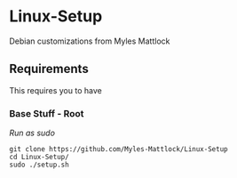 # Linux-Setup
Debian customizations from Myles Mattlock
 
## Requirements
This requires you to have 

### Base Stuff - Root

_Run as sudo_
```
git clone https://github.com/Myles-Mattlock/Linux-Setup
cd Linux-Setup/
sudo ./setup.sh
```